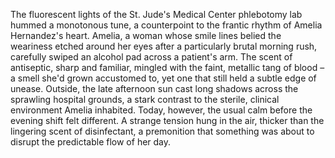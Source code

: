 The fluorescent lights of the St. Jude's Medical Center phlebotomy lab hummed a monotonous tune, a counterpoint to the frantic rhythm of Amelia Hernandez's heart.  Amelia, a woman whose smile lines belied the weariness etched around her eyes after a particularly brutal morning rush, carefully swiped an alcohol pad across a patient's arm.  The scent of antiseptic, sharp and familiar, mingled with the faint, metallic tang of blood – a smell she'd grown accustomed to, yet one that still held a subtle edge of unease.  Outside, the late afternoon sun cast long shadows across the sprawling hospital grounds, a stark contrast to the sterile, clinical environment Amelia inhabited. Today, however, the usual calm before the evening shift felt different. A strange tension hung in the air, thicker than the lingering scent of disinfectant, a premonition that something was about to disrupt the predictable flow of her day.
